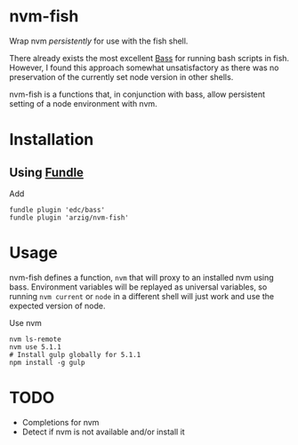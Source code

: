 # nvm-fish

Wrap nvm _persistently_ for use with the fish shell.

There already exists the most excellent [Bass](https://github.com/edc/bass) for running bash scripts in fish.
However, I found this approach somewhat unsatisfactory as there was no preservation of the currently set node version in other shells.

nvm-fish is a functions that, in conjunction with bass, allow persistent setting of a node environment with nvm.

# Installation

## Using [Fundle](https://github.com/tuvistavie/fundle)

Add

    fundle plugin 'edc/bass'
    fundle plugin 'arzig/nvm-fish'

# Usage

nvm-fish defines a function, `nvm` that will proxy to an installed nvm using bass.
Environment variables will be replayed as universal variables, so running `nvm current` or `node` in a different shell will just work and use the expected version of node.

Use nvm

    nvm ls-remote
    nvm use 5.1.1
    # Install gulp globally for 5.1.1
    npm install -g gulp

# TODO

* Completions for nvm
* Detect if nvm is not available and/or install it
